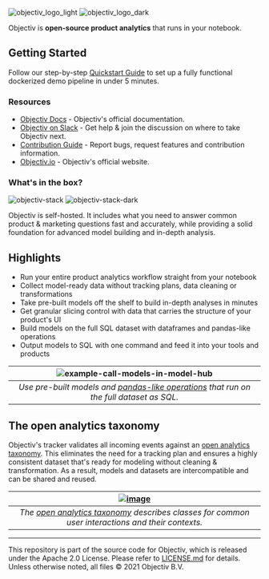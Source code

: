 ![objectiv_logo_light](https://user-images.githubusercontent.com/82152911/159266790-19e0e3d4-0d10-4c58-9da7-16edde9ec05a.svg#gh-light-mode-only "Objectiv Logo")
![objectiv_logo_dark](https://user-images.githubusercontent.com/82152911/159266895-39f52604-83c1-438d-96bd-9a6d66e74b08.svg#gh-dark-mode-only "Objectiv Logo")

Objectiv is **open-source product analytics** that runs in your notebook.

## Getting Started

Follow our step-by-step [Quickstart Guide](https://objectiv.io/docs/home/quickstart-guide) to set up a fully functional dockerized demo pipeline in under 5 minutes.

### Resources

* [Objectiv Docs](https://www.objectiv.io/docs) - Objectiv's official documentation.
* [Objectiv on Slack](https://join.slack.com/t/objectiv-io/shared_invite/zt-u6xma89w-DLDvOB7pQer5QUs5B_~5pg) - Get help & join the discussion on where to take Objectiv next.
* [Contribution Guide](https://www.objectiv.io/docs/home/the-project/contribute) - Report bugs, request features and contribution information.
* [Objectiv.io](https://www.objectiv.io) - Objectiv's official website.

### What's in the box?
![objectiv-stack](https://user-images.githubusercontent.com/82152911/159297021-2b5e8d50-2d25-47b8-9326-cea8e5e0e2f4.svg#gh-light-mode-only "Objectiv Stack")
![objectiv-stack-dark](https://user-images.githubusercontent.com/82152911/159297039-33b32dd2-23dc-41ba-b17a-aa1237953c7a.svg#gh-dark-mode-only "Objectiv Stack")

Objectiv is self-hosted. It includes what you need to answer common product & marketing questions fast and accurately, while
providing a solid foundation for advanced model building and in-depth analysis.


## Highlights
* Run your entire product analytics workflow straight from your notebook
* Collect model-ready data without tracking plans, data cleaning or transformations
* Take pre-built models off the shelf to build in-depth analyses in minutes
* Get granular slicing control with data that carries the structure of your product's UI
* Build models on the full SQL dataset with dataframes and pandas-like operations
* Output models to SQL with one command and feed it into your tools and products

| ![example-call-models-in-model-hub](https://user-images.githubusercontent.com/82152911/159271040-04911fa7-78be-455c-9aa4-5d195936913c.gif) |
|:--:|
| *Use pre-built models and [pandas-like operations](https://www.objectiv.io/docs/modeling/) that run on the full dataset as SQL.* |

## The open analytics taxonomy

Objectiv's tracker validates all incoming events against an [open analytics taxonomy](https://www.objectiv.io/docs/taxonomy/). This eliminates the need for a tracking plan and ensures a highly consistent dataset that's ready for modeling without cleaning & transformation. As a result, models and datasets are intercompatible and can be shared and reused.

| [![image](https://user-images.githubusercontent.com/82152911/159288731-a6351cd2-13ff-4cdc-890a-37efff0be076.png)](https://www.objectiv.io/docs/taxonomy/) |
|:--:|
| *The [open analytics taxonomy](https://www.objectiv.io/docs/taxonomy/) describes classes for common user interactions and their contexts.*



---

This repository is part of the source code for Objectiv, which is released under the Apache 2.0 License. Please refer to [LICENSE.md](LICENSE.md) for details. Unless otherwise noted, all files © 2021 Objectiv B.V.



